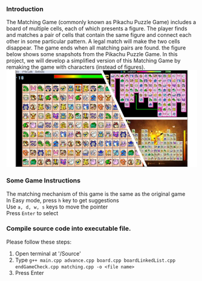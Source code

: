 ### Introduction
The Matching Game (commonly known as Pikachu Puzzle Game) includes a board of multiple cells, each of which presents a figure. The player finds and matches a pair of cells that contain the same figure and connect each other in some particular pattern. A legal match will make the two cells disappear. The game ends when all matching pairs are found. the figure below shows some snapshots from the Pikachu Puzzle Game. In this project, we will develop a simplified version of this Matching Game by remaking the game with characters (instead of figures). \
![Pikachu Puzzle game](/Document/PikachuGame.png)
### Some Game Instructions
The matching mechanism of this game is the same as the original game\
In Easy mode, press `h` key to get suggestions\
Use `a, d, w, s` keys to move the pointer\
Press `Enter` to select
### Compile source code into executable file.
Please follow these steps:
1. Open terminal at '/Source'
1. Type `g++ main.cpp advance.cpp board.cpp boardLinkedList.cpp endGameCheck.cpp matching.cpp -o <file name>`
1. Press Enter

